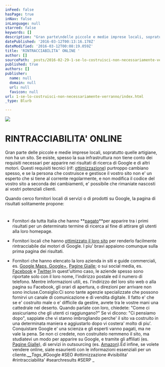 ```yaml
---
inFeed: false
hasPage: true
inNav: false
inLanguage: null
starred: false
keywords: []
description: "Gran parte\ndelle piccole e medie imprese locali, sopratutto quelle artigiane, non ha un\nsito. Se esiste, spesso la sua infrastruttura non tiene conto dei requisiti\nnecessari per apparire nei risultati di ricerca di Google e di altri motori.\nQuesti requisiti tecnici (rif:\_ottimizzazione) purtroppo cambiano spesso, e se la\npersona che costruisce e gestisce il vostro sito non e’ un esperto che si tiene\nal corrente regolarmente, e non modifica il codice del vostro sito a seconda\ndei cambiamenti, e’ possibile che rimaniate nascosti ai vostri potenziali\nclienti."
datePublished: '2016-03-12T00:13:16.178Z'
dateModified: '2016-03-12T00:08:19.059Z'
title: 'RINTRACCIABILITA’ ONLINE '
author: []
sourcePath: _posts/2016-02-29-1-se-lo-costruisci-non-necessariamente-verranno.md
published: true
authors: []
publisher:
  name: null
  domain: null
  url: null
  favicon: null
url: 1-se-lo-costruisci-non-necessariamente-verranno/index.html
_type: Blurb

---
```

![](https://the-grid-user-content.s3-us-west-2.amazonaws.com/7582e9f6-cb65-4f8e-83a7-4faf4ffd36a6.jpg)

# RINTRACCIABILITA' ONLINE 

Gran parte
delle piccole e medie imprese locali, sopratutto quelle artigiane, non ha un
sito. Se esiste, spesso la sua infrastruttura non tiene conto dei requisiti
necessari per apparire nei risultati di ricerca di Google e di altri motori.
Questi requisiti tecnici (rif: [ottimizzazione][0]) purtroppo cambiano spesso, e se la
persona che costruisce e gestisce il vostro sito non e' un esperto che si tiene
al corrente regolarmente, e non modifica il codice del vostro sito a seconda
dei cambiamenti, e' possibile che rimaniate nascosti ai vostri potenziali
clienti.

Quando cerco
fornitori locali di servizi o di prodotti su Google, la pagina di risultati
solitamente propone:

# 

* Fornitori
da tutta Italia che hanno **[pagato][1]**per apparire tra i primi risultati per
un determinato termine di ricerca al fine di attirare gli utenti alla loro
homepage.

* Fornitori
locali che hanno [ottimizzato il loro sito][2] per renderlo facilmente rintracciabile
dai motori di Google. I piu' bravi appaiono comunque sulla prima pagina dei
risultati.

* Fornitori
che hanno elencato la loro azienda in siti e guide commerciali, es. [Google Maps, Google+][3],  [Pagine Gialle][4]; o sui social media, es. [Facebook][5] e [Twitter][6].In quest'ultimo
caso, le aziende spesso sono riportate solo con il loro nome, l'indirizzo
postale ed il numero di telefono. Mentre informazioni utili, es. l'indirizzo
del loro sito web o alla pagina su Facebook, gli orari di apertura, o direzioni per
arrivare non sono incluse.Consiglio:Ci sono tante
agenzie specializzate che possono fornirvi un canale di comunicazione e di
vendita digitale. Il fatto e' che se e' costruito male o e' difficile da
gestire, avrete tra le vostre mani una cattedrale nel deserto. Quando parlate
con loro, chiedete: "Come ci assicuriamo che gli utenti ci raggiungano?" Se vi
dicono: "Ci pensiamo dopo", sappiate che vi stanno imbrogliando perche' il sito
va costruito in una determinata maniera e aggiustarlo dopo vi costera' molto di
piu'. Conquistare
Google e' una scienza e gli esperti vanno pagati, ma ne vale la pena. Se non ci
credete, non costruitelo nemmeno il sito, ma studiatevi un modo per apparire su Google, e tramite gli affiliati (es. [Pagine
Gialle][7]),
di servizi in outsourcing (es. [Amazon][8]).Ed infine, se
volete vendere online, siate esaurienti con le informazioni essenziali per un
cliente.**__**_Tags__\#Google \#SEO \#ottimizzazione \#visibilita'
\#rintracciabilita' \#searchresults \#SERP _

[0]: http://it.wikipedia.org/wiki/Ottimizzazione_(motori_di_ricerca)
[1]: https://www.google.com/adwords/how-it-works/
[2]: http://static.googleusercontent.com/media/www.google.com/en//webmasters/docs/search-engine-optimization-starter-guide.pdf
[3]: http://www.google.com/intl/it/business/
[4]: http://www.paginegialle.it/
[5]: https://www.facebook.com/pages/create
[6]: https://business.twitter.com/basics
[7]: http://inserisciazienda.paginegialle.it/home
[8]: http://services.amazon.it/